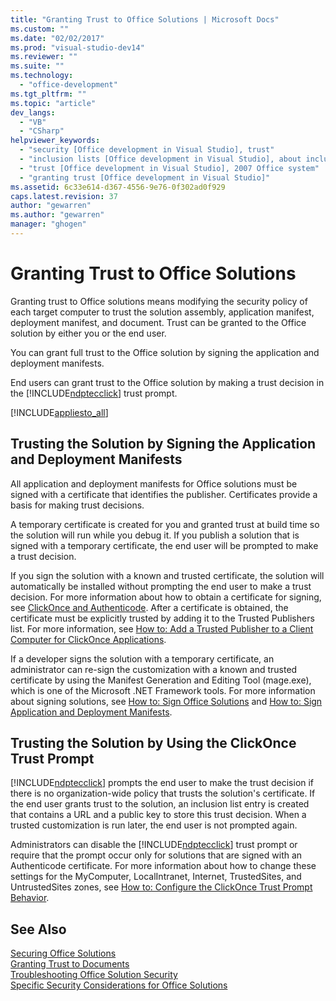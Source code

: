 ```yaml
---
title: "Granting Trust to Office Solutions | Microsoft Docs"
ms.custom: ""
ms.date: "02/02/2017"
ms.prod: "visual-studio-dev14"
ms.reviewer: ""
ms.suite: ""
ms.technology: 
  - "office-development"
ms.tgt_pltfrm: ""
ms.topic: "article"
dev_langs: 
  - "VB"
  - "CSharp"
helpviewer_keywords: 
  - "security [Office development in Visual Studio], trust"
  - "inclusion lists [Office development in Visual Studio], about inclusion lists"
  - "trust [Office development in Visual Studio], 2007 Office system"
  - "granting trust [Office development in Visual Studio]"
ms.assetid: 6c33e614-d367-4556-9e76-0f302ad0f929
caps.latest.revision: 37
author: "gewarren"
ms.author: "gewarren"
manager: "ghogen"
---
```

# Granting Trust to Office Solutions
  Granting trust to Office solutions means modifying the security policy of each target computer to trust the solution assembly, application manifest, deployment manifest, and document. Trust can be granted to the Office solution by either you or the end user.  
  
 You can grant full trust to the Office solution by signing the application and deployment manifests.  
  
 End users can grant trust to the Office solution by making a trust decision in the [!INCLUDE[ndptecclick](../vsto/includes/ndptecclick-md.md)] trust prompt.  
  
 [!INCLUDE[appliesto_all](../vsto/includes/appliesto-all-md.md)]  
  
##  <a name="Signing"></a> Trusting the Solution by Signing the Application and Deployment Manifests  
 All application and deployment manifests for Office solutions must be signed with a certificate that identifies the publisher. Certificates provide a basis for making trust decisions.  
  
 A temporary certificate is created for you and granted trust at build time so the solution will run while you debug it. If you publish a solution that is signed with a temporary certificate, the end user will be prompted to make a trust decision.  
  
 If you sign the solution with a known and trusted certificate, the solution will automatically be installed without prompting the end user to make a trust decision. For more information about how to obtain a certificate for signing, see [ClickOnce and Authenticode](/visualstudio/deployment/clickonce-and-authenticode). After a certificate is obtained, the certificate must be explicitly trusted by adding it to the Trusted Publishers list. For more information, see [How to: Add a Trusted Publisher to a Client Computer for ClickOnce Applications](/visualstudio/deployment/how-to-add-a-trusted-publisher-to-a-client-computer-for-clickonce-applications).  
  
 If a developer signs the solution with a temporary certificate, an administrator can re-sign the customization with a known and trusted certificate by using the Manifest Generation and Editing Tool (mage.exe), which is one of the Microsoft .NET Framework tools. For more information about signing solutions, see [How to: Sign Office Solutions](../vsto/how-to-sign-office-solutions.md) and [How to: Sign Application and Deployment Manifests](/visualstudio/ide/how-to-sign-application-and-deployment-manifests).  
  
##  <a name="TrustPrompt"></a> Trusting the Solution by Using the ClickOnce Trust Prompt  
 [!INCLUDE[ndptecclick](../vsto/includes/ndptecclick-md.md)] prompts the end user to make the trust decision if there is no organization-wide policy that trusts the solution's certificate. If the end user grants trust to the solution, an inclusion list entry is created that contains a URL and a public key to store this trust decision. When a trusted customization is run later, the end user is not prompted again.  
  
 Administrators can disable the [!INCLUDE[ndptecclick](../vsto/includes/ndptecclick-md.md)] trust prompt or require that the prompt occur only for solutions that are signed with an Authenticode certificate. For more information about how to change these settings for the MyComputer, LocalIntranet, Internet, TrustedSites, and UntrustedSites zones, see [How to: Configure the ClickOnce Trust Prompt Behavior](/visualstudio/deployment/how-to-configure-the-clickonce-trust-prompt-behavior).  
  
## See Also  
 [Securing Office Solutions](../vsto/securing-office-solutions.md)   
 [Granting Trust to Documents](../vsto/granting-trust-to-documents.md)   
 [Troubleshooting Office Solution Security](../vsto/troubleshooting-office-solution-security.md)   
 [Specific Security Considerations for Office Solutions](../vsto/specific-security-considerations-for-office-solutions.md)  
  
  